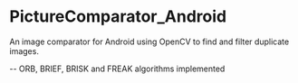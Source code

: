 # PictureComparator_Android
An  image comparator for Android using OpenCV to find and filter duplicate images.


-- ORB, BRIEF, BRISK and FREAK algorithms implemented
